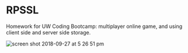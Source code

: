 # RPSSL
Homework for UW Coding Bootcamp: multiplayer online game, and using client side and server side storage.

![screen shot 2018-09-27 at 5 26 51 pm](https://user-images.githubusercontent.com/36722674/46181446-ac75cc80-c27a-11e8-93ea-ff04184f5a53.png)
